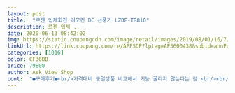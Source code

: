 ```yaml
---
layout: post 
title:  "르젠 입체회전 리모컨 DC 선풍기 LZDF-TR810" 
description: 르젠 입체 ..
date: 2020-06-13 08:42:02 
img: https://static.coupangcdn.com/image/retail/images/2019/08/01/16/7/a6e20227-7c5a-4cf3-8c4e-779b8901cffc.jpg 
linkUrl: https://link.coupang.com/re/AFFSDP?lptag=AF3600438&subid=ahnPublicAsk&pageKey=271671075&itemId=854368244&vendorItemId=5168971602&traceid=V0-113-f60980f3c50deda8 
categories: [1016] 
color: CF36BB 
price: 79800 
author: Ask View Shop 
cont:  "●구매후기●<br/>가격대비 동일상품 비교해서 기능 꿀리지 않는다는 점.<br/><br/>골드박스로 저렴하게 구입한 점.<br/><br/>막 머리가 위로 옆으로 다돌아가여<br/>매우 만족합니다.<br/><br/>모든것이 다 플라스틱으로 되어있어서 가볍긴합니다.<br/> 24까지 올라가는데 올라가면서 점점 소리는 나지만 조용한편입니다.<br/>조립은 매우 쉬워서 간단하게 해결했어요.<br/><br/>무엇보다 bldc모터로 초저소음이라는 점.<br/><br/>배송이 빠른점.<br/> 플러스.<br/><br/>상하좌우 회전 가능.<br/> 냉방모드.<br/><br/>안되서 잘못본 내탓이겟져 ㅋㅋ<br/>앱 구종 되는건줄 아랏는데<br/>이쁘고 좋아용<br/>자동온도조잘 그거도 있어서 알아서 막 바람자동되고<br/>제일 장점은 외관틀을 쉽게 분리할 수 있다는 점입니다.<br/><br/>초기불량으로 높이조절이 안되어서 당황했는데 불량이라 교환했어요.<br/> 20시간만에 교환.<br/><br/>케바케인데 재질이 플라스틱이라 가볍다라는 장점과 손 기름때가 잘 타는 재질이라는 점.<br/><br/>회전이 신기하네요<br/>" 
---
```

